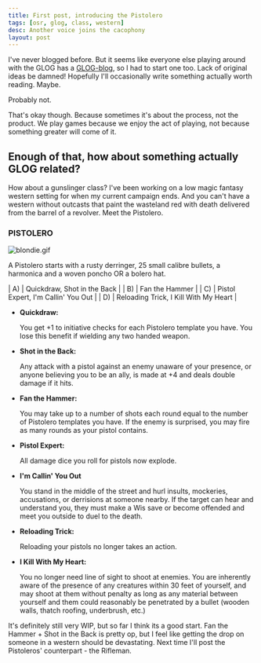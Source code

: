```yaml
---
title: First post, introducing the Pistolero
tags: [osr, glog, class, western]
desc: Another voice joins the cacophony
layout: post
---
```


I've never blogged before.
But it seems like everyone else playing around with the GLOG has a [GLOG-blog], so I had to start one too.
Lack of original ideas be damned!
Hopefully I'll occasionally write something actually worth reading.
Maybe.

Probably not.

That's okay though.
Because sometimes it's about the process, not the product.
We play games because we enjoy the act of playing, not because something greater will come of it.

## Enough of that, how about something actually GLOG related?
How about a gunslinger class?
I've been working on a low magic fantasy western setting for when my current campaign ends.
And you can't have a western without outcasts that paint the wasteland red with death delivered from the barrel of a revolver.  Meet the Pistolero.

### PISTOLERO

![blondie.gif](https://imgur.com/xutVeS1.gif)

A Pistolero starts with a rusty derringer, 25 small calibre bullets, a harmonica and a woven poncho OR a bolero hat.

| A) | Quickdraw, Shot in the Back |
| B) | Fan the Hammer |
| C) | Pistol Expert, I'm Callin' You Out |
| D) | Reloading Trick, I Kill With My Heart |

* **Quickdraw:**
    
    You get +1 to initiative checks for each Pistolero template you have.
    You lose this benefit if wielding any two handed weapon.

* **Shot in the Back:**

    Any attack with a pistol against an enemy unaware of your presence,
    or anyone believing you to be an ally, is made at +4 and deals double damage if it hits.

* **Fan the Hammer:**

    You may take up to a number of shots each round equal to the number of Pistolero templates you have.
    If the enemy is surprised, you may fire as many rounds as your pistol contains.

* **Pistol Expert:**

    All damage dice you roll for pistols now explode.

* **I'm Callin' You Out**

    You stand in the middle of the street and hurl insults, mockeries, accusations, or derrisions at someone nearby.
    If the target can hear and understand you, they must make a Wis save or become offended and meet you outside to duel to the death.

* **Reloading Trick:**

    Reloading your pistols no longer takes an action.

* **I Kill With My Heart:**

    You no longer need line of sight to shoot at enemies.
    You are inherently aware of the presence of any creatures within 30 feet of yourself, and may shoot at them without penalty as long as any material between yourself and them could reasonably be penetrated by a bullet (wooden walls, thatch roofing, underbrush, etc.)

It's definitely still very WIP, but so far I think its a good start.
Fan the Hammer + Shot in the Back is pretty op,
but I feel like getting the drop on someone in a western should be devastating.
Next time I'll post the Pistoleros' counterpart - the Rifleman.

[GLOG-blog]: (https://diyanddragons.blogspot.com/2019/03/who-is-glogosphere.html)
